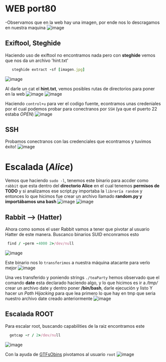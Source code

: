 
# WEB port80
-Observamos que en la web hay una imagen, por ende nos lo descragamos en nuestra maquina
![image](https://github.com/user-attachments/assets/166e12ef-2dc5-4ab8-bf41-4509ad8345f3)

## Exiftool, Steghide
 Haciendo uso de exiftool no encontramos nada pero con **steghide** vemos que nos da un archivo 'hint.txt'
 ```ruby
    steghide extract -sf [imagen.jpg]
```
 ![image](https://github.com/user-attachments/assets/da70eff4-b0b7-4846-8890-730e61a6373b)
 
Al darle un cat el **hint.txt**, vemos posibles rutas de directorios para poner en la web
![image](https://github.com/user-attachments/assets/4908ca15-7018-4ecc-a1df-5ecfca00a9d0)
![image](https://github.com/user-attachments/assets/421797de-a838-4606-ac16-abcd77a7d9de)

Haciendo `control+u` para ver el codigo fuente, econtramos unas credeniales por el cual podemos probar para conectranos por `SSH` (ya que el puerto 22 estaba *OPEN*)
![image](https://github.com/user-attachments/assets/60c99a9c-dc9a-48c2-9675-562ed7faa355)

## SSH
Probamos conectranos con las credenciales que econtramos y tuvimos éxito!
![image](https://github.com/user-attachments/assets/607ba1c3-8311-4555-a482-7ea7dfdef1cd)

# Escalada (*Alice*)
Vemos que haciendo `sudo -l`, tenemos este binario para accder como `rabbit` que esta dentro del **directorio Alice** en el cual tenemos **permisos de TODO**  y si analizamos ese script.py importaba la `librería random` y entonces lo que hicimos fue crear un archivo llamado **random.py y importábamos una bash**
![image](https://github.com/user-attachments/assets/e4bff7fb-39f2-4043-825f-40a2f6ec304f)
![image](https://github.com/user-attachments/assets/29af9849-2645-4ca0-81ee-3a2c5ab27fb9)

## Rabbit --> (Hatter)
Ahora como somos el user Rabbit vamos a tener que pivotar al usuario Hatter de este manera. Buscanco binarios SUID enconramos esto
```ruby
 find / -perm -4000 2>/dev/null
```
![image](https://github.com/user-attachments/assets/e7e44c4a-0bf5-4c46-85f6-5c939f472332)

Este binario nos lo `transferimos` a nuestra máquina atacante para verlo mejor 
![image](https://github.com/user-attachments/assets/d507aee0-61f7-4409-91b4-194345eba0a3)

Una ves transferido y poniendo strings `./teaParty` hemos observado que el comando **date** esta declarado haciendo algo, y lo que hicimos es ir a */tmp/* crear un archivo date y dentro poner **/bin/bash**, darle ejecución y listo
Y hacer un *Path Hijacking* para que lea primero lo que hay en tmp que seria nuestro archivo date creado anteriormente
![image](https://github.com/user-attachments/assets/f8e9d944-757e-4423-8f9d-a281be660135)

## Escalada ROOT
Para escalar root, buscando capabilities de la raiz encontramos este
```ruby
  getcap -r / 2>/dev/null
```
![image](https://github.com/user-attachments/assets/4c505e1e-b5e3-4ba6-b7a8-132ec75bafef)

Con la ayuda de [GTFsObins](https://gtfobins.github.io/) pivotamos al usuario `root`
![image](https://github.com/user-attachments/assets/9c030d5e-f0b4-4a18-a0a2-0075ffd863cd)



